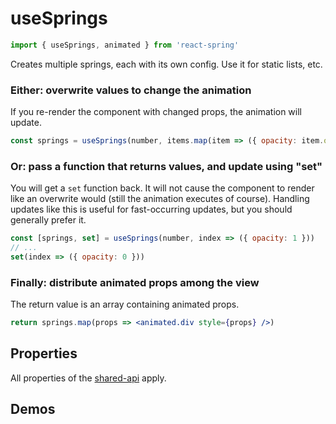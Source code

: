 # useSprings

```js
import { useSprings, animated } from 'react-spring'
```

Creates multiple springs, each with its own config. Use it for static lists, etc.

### Either: overwrite values to change the animation

If you re-render the component with changed props, the animation will update.

```jsx
const springs = useSprings(number, items.map(item => ({ opacity: item.opacity }))
```

### Or: pass a function that returns values, and update using "set"

You will get a `set` function back. It will not cause the component to render like an overwrite would (still the animation executes of course). Handling updates like this is useful for fast-occurring updates, but you should generally prefer it.

```jsx
const [springs, set] = useSprings(number, index => ({ opacity: 1 }))
// ...
set(index => ({ opacity: 0 }))
```

### Finally: distribute animated props among the view

The return value is an array containing animated props.

```jsx
return springs.map(props => <animated.div style={props} />)
```

## Properties

All properties of the [shared-api](/api) apply.

## Demos